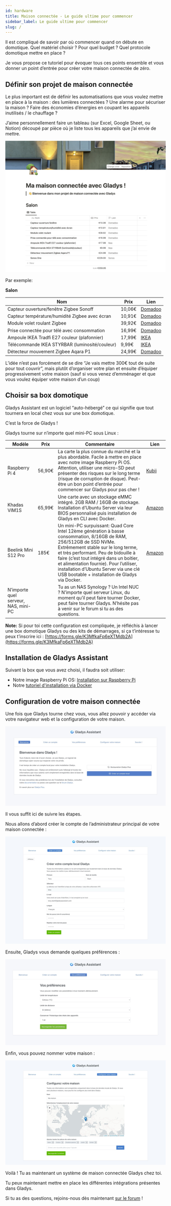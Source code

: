 ```yaml
---
id: hardware
title: Maison connectée - Le guide ultime pour commencer
sidebar_label: Le guide ultime pour commencer
slug: /
---
```


Il est compliqué de savoir par où commencer quand on débute en domotique. Quel matériel choisir ? Pour quel budget ? Quel protocole domotique mettre en place ?

Je vous propose ce tutoriel pour évoquer tous ces points ensemble et vous donner un point d’entrée pour créer votre maison connectée de zéro.

## Définir son projet de maison connectée

Le plus important est de définir les automatisations que vous voulez mettre en place à la maison : des lumières connectées ? Une alarme pour sécuriser la maison ? Faire des économies d’énergies en coupant les appareils inutilisés / le chauffage ?

J’aime personnellement faire un tableau (sur Excel, Google Sheet, ou Notion) découpé par pièce où je liste tous les appareils que j’ai envie de mettre.

![Tableau Notion Maison connectée](../../../../../static/img/docs/fr/installation/guide/notion-table-connected.jpg)

Par exemple:

**Salon**

| Nom                                            | Prix   | Lien                                                                                                                                                                   |
| ---------------------------------------------- | ------ | ---------------------------------------------------------------------------------------------------------------------------------------------------------------------- |
| Capteur ouverture/fenêtre Zigbee Sonoff        | 10,06€ | [Domadoo](https://www.domadoo.fr/fr/peripheriques/5320-sonoff-capteur-d-ouverture-de-portefenetre-zigbee-30-snzb-04-6920075776126.html?domid=17)                       |
| Capteur température/humidité Zigbee avec écran | 10,91€ | [Domadoo](https://www.domadoo.fr/fr/peripheriques/6614-sonoff-capteur-de-temperature-et-d-humidite-zigbee-30-avec-ecran.html?domid=17)                                 |
| Module volet roulant Zigbee                    | 39,92€ | [Domadoo](https://www.domadoo.fr/fr/peripheriques/5245-sunricher-module-volet-roulant-zigbee-30.html?domid=17)                                                         |
| Prise connectée pour télé avec consommation    | 16,99€ | [Domadoo](https://www.domadoo.fr/fr/peripheriques/6165-nous-prise-intelligente-zigbee-30-mesure-de-consommation-5907772033517.html?domid=17)                           |
| Ampoule IKEA Tradfi E27 couleur (plafonnier)   | 17,99€ | [IKEA](https://www.ikea.com/fr/fr/p/tradfri-ampoule-led-e27-806-lumen-connecte-sans-fil-a-variateur-dintensite-spectre-couleur-et-blanc-globe-70439158/)               |
| Télécommande IKEA STYRBAR (luminosité/couleur) | 9,99€  | [IKEA](https://www.ikea.com/fr/fr/p/styrbar-telecommande-connecte-blanc-30488363/)                                                                                     |
| Détecteur mouvement Zigbee Aqara P1            | 24,99€ | [Domadoo](https://www.domadoo.fr/fr/peripheriques/6138-aqara-detecteur-de-mouvement-et-luminosite-zigbee-30-aqara-motion-sensor-p1-ms-s02-6970504215979.html?domid=17) |

L’idée n’est pas forcément de se dire “Je vais mettre 300€ tout de suite pour tout couvrir”, mais plutôt d’organiser votre plan et ensuite d’équiper progressivement votre maison (sauf si vous venez d’emménager et que vous voulez équiper votre maison d’un coup)

## Choisir sa box domotique

Gladys Assistant est un logiciel “auto-hébergé” ce qui signifie que tout tournera en local chez vous sur une box domotique.

C’est la force de Gladys !

Gladys tourne sur n’importe quel mini-PC sous Linux :

| Modèle                               | Prix   | Commentaire                                                                                                                                                                                                                                                                                                                                                                        | Lien                                                                                                                     |
| ------------------------------------ | ------ | ---------------------------------------------------------------------------------------------------------------------------------------------------------------------------------------------------------------------------------------------------------------------------------------------------------------------------------------------------------------------------------- | ------------------------------------------------------------------------------------------------------------------------ |
| Raspberry Pi 4                       | 56,90€ | La carte la plus connue du marché et la plus abordable. Facile à mettre en place avec notre image Raspberry Pi OS. Attention, utiliser une micro-SD peut présenter des risques sur le long terme (risque de corruption de disque). Peut-être un bon point d’entrée pour commencer sur Gladys pour pas cher !                                                                        | [Kubii](https://www.kubii.com/fr/cartes-raspberry-pi/2771-nouveau-raspberry-pi-4-modele-b-2gb-3272496308794.html?gladys) |
| Khadas VIM1S                         | 65,99€ | Une carte avec un stockage eMMC intégré. 2GB RAM / 16GB de stockage. Installation d’Ubuntu Server via leur BIOS personnalisé puis installation de Gladys en CLI avec Docker.                                                                                                                                                                                                       | [Amazon](https://amzn.to/3suD6Z3)                                                                                        |
| Beelink Mini S12 Pro                 | 185€   | Un mini-PC surpuissant: Quad Core Intel 12ème génération à basse consommation, 8/16GB de RAM, 256/512GB de SSD NVMe. Extrêmement stable sur le long terme, et très performant. Peu de bidouille à faire (c’est tout intégré dans un boitier, et alimentation fournie). Pour l’utiliser, installation d’Ubuntu Server via une clé USB bootable + installation de Gladys via Docker. | [Amazon](https://amzn.to/49RNnPI)                                                                                        |
| N’importe quel serveur, NAS, mini-PC |        | Tu as un NAS Synology ? Un Intel NUC ? N’importe quel serveur Linux, du moment qu’il peut faire tourner Docker, peut faire tourner Gladys. N’hésite pas à venir sur le forum si tu as des questions.                                                                                                                                                                               |                                                                                                                          |

**Note:** Si pour toi cette configuration est compliquée, je réfléchis à lancer une box domotique Gladys ou des kits de démarrages, si ça t’intéresse tu peux t’inscrire ici : [https://forms.gle/K3MfkaFp6eXTMdb2A](https://forms.gle/K3MfkaFp6eXTMdb2A)

## Installation de Gladys Assistant

Suivant la box que vous avez choisi, il faudra soit utiliser:

- Notre image Raspberry Pi OS: [Installation sur Raspberry Pi](/fr/docs/installation/raspberry-pi/)
- Notre [tutoriel d'installation via Docker](/fr/docs/installation/docker/)

## Configuration de votre maison connectée

Une fois que Gladys tourne chez vous, vous allez pouvoir y accéder via votre navigateur web et la configuration de votre maison.

![Installation de Gladys](../../../../../static/img/docs/fr/installation/guide/welcome-gladys.jpg)

Il vous suffit ici de suivre les étapes.

Nous allons d’abord créer le compte de l’administrateur principal de votre maison connectée :

![Créer compte local Gladys](../../../../../static/img/docs/fr/installation/guide/create-local-account.jpg)

Ensuite, Gladys vous demande quelques préférences :

![Définir préférences compte local Gladys](../../../../../static/img/docs/fr/installation/guide/preferences.jpg)

Enfin, vous pouvez nommer votre maison :

![Créer maison dans Gladys](../../../../../static/img/docs/fr/installation/guide/configure-house.jpg)

Voilà ! Tu as maintenant un système de maison connectée Gladys chez toi.

Tu peux maintenant mettre en place les différentes intégrations présentes dans Gladys.

Si tu as des questions, rejoins-nous dès maintenant [sur le forum](https://community.gladysassistant.com/) !
